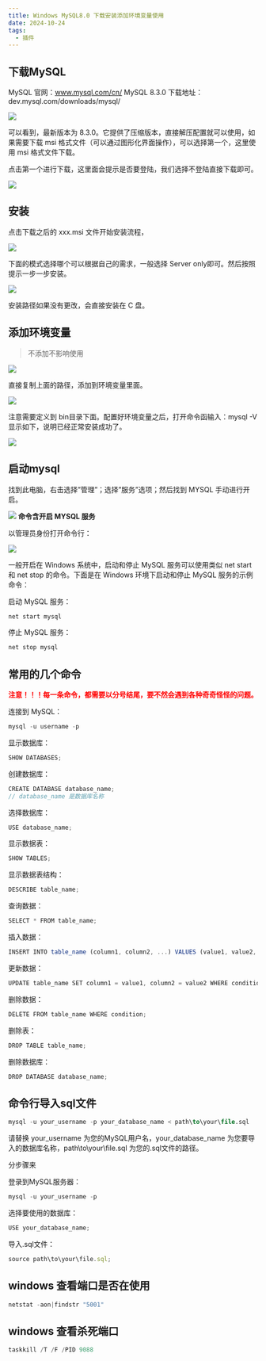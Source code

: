 ```yaml
---
title: Windows MySQL8.0 下载安装添加环境变量使用
date: 2024-10-24
tags:
  - 插件
---
```


## 下载MySQL
MySQL 官网：www.mysql.com/cn/
MySQL 8.3.0 下载地址：dev.mysql.com/downloads/mysql/

<img src="../public/mysql1.png"/>

可以看到，最新版本为 8.3.0。它提供了压缩版本，直接解压配置就可以使用，如果需要下载 msi 格式文件（可以通过图形化界面操作），可以选择第一个，这里使用 msi 格式文件下载。

点击第一个进行下载，这里面会提示是否要登陆，我们选择不登陆直接下载即可。

<img src="../public/mysql2.png"/>

## 安装

点击下载之后的 xxx.msi 文件开始安装流程，

<img src="../public/mysql3.png"/>

下面的模式选择哪个可以根据自己的需求，一般选择 Server only即可。然后按照提示一步一步安装。

<img src="../public/mysql4.png"/>

安装路径如果没有更改，会直接安装在 C 盘。

## 添加环境变量

> 不添加不影响使用

<img src="../public/mysql5.png"/>

直接复制上面的路径，添加到环境变量里面。

<img src="../public/mysql6.png"/>

注意需要定义到 bin目录下面。配置好环境变量之后，打开命令函输入：mysql -V显示如下，说明已经正常安装成功了。

<img src="../public/mysql7.png"/>

## 启动mysql

找到此电脑，右击选择”管理”；选择”服务”选项；然后找到 MYSQL 手动进行开启。

<img src="../public/mysql8.png"/>

<b>
命令含开启 MYSQL 服务
</b>

以管理员身份打开命令行：

<img src="../public/mysql9.png"/>

一般开启在 Windows 系统中，启动和停止 MySQL 服务可以使用类似 net start 和 net stop 的命令。下面是在 Windows 环境下启动和停止 MySQL 服务的示例命令：

启动 MySQL 服务：

```js
net start mysql
```

停止 MySQL 服务：

```js
net stop mysql
```

## 常用的几个命令

<b style="color: red">注意！！！每一条命令，都需要以分号结尾，要不然会遇到各种奇奇怪怪的问题。
</b>

连接到 MySQL：

```js
mysql -u username -p
```

显示数据库：

```js
SHOW DATABASES;
```

创建数据库：

```js
CREATE DATABASE database_name;
// database_name 是数据库名称
```

选择数据库：

```js
USE database_name;
```

显示数据表：

```js
SHOW TABLES;
```

显示数据表结构：

```js
DESCRIBE table_name;
```

查询数据：

```js
SELECT * FROM table_name;
```

插入数据：

```js
INSERT INTO table_name (column1, column2, ...) VALUES (value1, value2, ...);
```

更新数据：

```js
UPDATE table_name SET column1 = value1, column2 = value2 WHERE condition;
```

删除数据：

```js
DELETE FROM table_name WHERE condition;
```

删除表：

```js
DROP TABLE table_name;
```

删除数据库：

```js
DROP DATABASE database_name;
```

## 命令行导入sql文件

```sql
mysql -u your_username -p your_database_name < path\to\your\file.sql
```
请替换 your_username 为您的MySQL用户名，your_database_name 为您要导入的数据库名称，path\to\your\file.sql 为您的.sql文件的路径。

分步骤来

登录到MySQL服务器：

```js
mysql -u your_username -p
```

选择要使用的数据库：

```js
USE your_database_name;
```

导入.sql文件：

```js
source path\to\your\file.sql;
```

## windows 查看端口是否在使用

```js
netstat -aon|findstr "5001"
```

## windows 查看杀死端口

```js
taskkill /T /F /PID 9088
```
